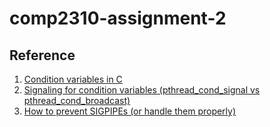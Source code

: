 # comp2310-assignment-2

## Reference
1. [Condition variables in C](https://www.youtube.com/watch?v=0sVGnxg6Z3k)
2. [Signaling for condition variables (pthread_cond_signal vs pthread_cond_broadcast)](https://www.youtube.com/watch?v=RtTlIvnBw10)
3. [How to prevent SIGPIPEs (or handle them properly)](https://stackoverflow.com/questions/108183/how-to-prevent-sigpipes-or-handle-them-properly)
